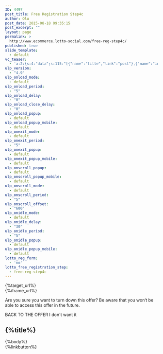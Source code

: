 ```yaml
---
ID: 4497
post_title: Free Registration Step4c
author: Olu
post_date: 2015-08-18 09:35:15
post_excerpt: ""
layout: page
permalink: >
  http://www.ecommerce.lotto-social.com/free-reg-step4c/
published: true
slide_template:
  - default
vc_teaser:
  - 'a:2:{s:4:"data";s:115:"[{"name":"title","link":"post"},{"name":"image","image":"featured","link":"none"},{"name":"text","mode":"excerpt"}]";s:7:"bgcolor";s:0:"";}'
ulp_version:
  - "4.9"
ulp_onload_mode:
  - default
ulp_onload_period:
  - "5"
ulp_onload_delay:
  - "0"
ulp_onload_close_delay:
  - "0"
ulp_onload_popup:
  - default
ulp_onload_popup_mobile:
  - default
ulp_onexit_mode:
  - default
ulp_onexit_period:
  - "5"
ulp_onexit_popup:
  - default
ulp_onexit_popup_mobile:
  - default
ulp_onscroll_popup:
  - default
ulp_onscroll_popup_mobile:
  - default
ulp_onscroll_mode:
  - default
ulp_onscroll_period:
  - "5"
ulp_onscroll_offset:
  - "600"
ulp_onidle_mode:
  - default
ulp_onidle_delay:
  - "30"
ulp_onidle_period:
  - "5"
ulp_onidle_popup:
  - default
ulp_onidle_popup_mobile:
  - default
lotto_reg_form:
  - 'no'
lotto_free_registration_step:
  - free-reg-step4c
---
```

<div class="free-registration 4c">
<div class="target_url hide">{%target_url%}</div>
<div class="iframe_url hide">{%iframe_url%}</div>
<div class="offer-popup hide" style="vertical-align: middle;">
<div class="whiteBg1">
<div class="offerreject1">
<p class="descriptiontext">Are you sure you want to turn down this offer? Be aware that you won‘t be able to access this offer in the future.</p>
<a class="btn btn-success btn-lg close-popup-link">BACK TO THE OFFER</a> <a class="btn btn-link btn-lg free_reg_step4c_btn1 ladda-button" data-style="expand-right">I don't want it</a>

</div>
<div class="spinner spinner4cNew hide"></div>
</div>
</div>
<div class="welcom-4c-page text-center">
<h2>{%title%}</h2>
{%body%}
<div id="LoadingDiv" class="spinner"></div>
<div id="ValidatingDiv" class="spinner" style="display: none; opacity: 0; z-index: 100000; margin-left: 100px; margin-bottom: -220px; margin-top: 100px; position: relative;"></div>
<iframe id="Payment_Iframe" style="display: none; height: 480px;" src="" width="300" height="150"> </iframe>
<a class="btn btn-link btn-lg notinterested-btn">{%linkbutton%}</a>

</div>
</div>
<div id="spinner-on" style="display: none;"></div>
<div id="spinner-off" style="display: none;"></div>
<script>// <![CDATA[
/*$(document).ready(function() { $(".offer-popup").hide(); $(".notinterested-btn").click(function() { $(".offer-popup").show(); }); $(".close-popup-link").click(function() { $(".offer-popup").hide(); }); $(".free_reg_step4c_btn1").click(function() { $(".whiteBg1").css("height", "200"); $(".offerreject1").hide(); $(".spinner4cNew").show(); }); var spinner; $("#spinner-on").click(function(){ spinner = new ajaxLoader($('.welcom-4c-page'), {classOveride: 'blue-loader', bgColor: '#fff', opacity: '0.5'}); $('#ValidatingDiv').css('display', 'block').css('opacity', '0.6'); }); $("#spinner-off").click(function(){ if (spinner) spinner.remove(); $('#ValidatingDiv').css('display', 'none').css('opacity', '0'); }); }); */
// ]]></script>